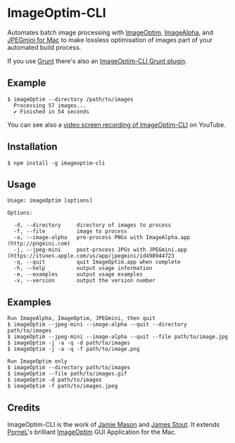 # ImageOptim-CLI

Automates batch image processing with [ImageOptim](http://imageoptim.com), [ImageAlpha](http://pngmini.com), and [JPEGmini for Mac](http://jpegmini.com/mac) to make lossless optimisation of images part of your automated build process.

If you use [Grunt](http://gruntjs.com) there's also an [ImageOptim-CLI Grunt plugin](https://github.com/JamieMason/grunt-imageoptim).

## Example

    $ imageOptim --directory /path/to/images
	  Processing 57 images...
	  ✔ Finished in 54 seconds

You can see also a [video screen recording of ImageOptim-CLI](https://www.youtube.com/watch?v=HGBounRIzSs) on YouTube.

## Installation

    $ npm install -g imageoptim-cli

## Usage

	Usage: imageOptim [options]
	
	Options:
	
	  -d, --directory     directory of images to process
	  -f, --file          image to process
	  -a, --image-alpha   pre-process PNGs with ImageAlpha.app (http://pngmini.com)
	  -j, --jpeg-mini     post-process JPGs with JPEGmini.app (https://itunes.apple.com/us/app/jpegmini/id498944723
	  -q, --quit          quit ImageOptim.app when complete
	  -h, --help          output usage information
	  -e, --examples      output usage examples
	  -v, --version       output the version number

## Examples

	Run ImageAlpha, ImageOptim, JPEGmini, then quit
	$ imageOptim --jpeg-mini --image-alpha --quit --directory path/to/images
	$ imageOptim --jpeg-mini --image-alpha --quit --file path/to/image.jpg
	$ imageOptim -j -a -q -d path/to/images
	$ imageOptim -j -a -q -f path/to/image.png
	
	Run ImageOptim only
	$ imageOptim --directory path/to/images
	$ imageOptim --file path/to/images.gif
	$ imageOptim -d path/to/images
	$ imageOptim -f path/to/images.jpeg

## Credits

ImageOptim-CLI is the work of [Jamie Mason](https://github.com/JamieMason) and [James Stout](https://github.com/jamesstout). It extends [PorneL](https://github.com/pornel)'s brilliant [ImageOptim](https://github.com/pornel/ImageOptim) GUI Application for the Mac.
